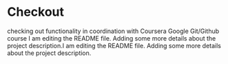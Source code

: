 # Checkout
checking out functionality in coordination with Coursera Google Git/Github course
I am editing the README file. Adding some more details about the project description.I am editing the README file. Adding some more details about the project description.
